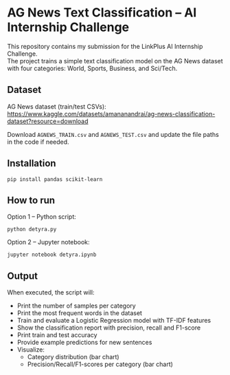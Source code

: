   # AG News Text Classification – AI Internship Challenge

This repository contains my submission for the LinkPlus AI Internship Challenge.  
The project trains a simple text classification model on the AG News dataset with four categories: World, Sports, Business, and Sci/Tech.

## Dataset
AG News dataset (train/test CSVs):  
https://www.kaggle.com/datasets/amananandrai/ag-news-classification-dataset?resource=download

Download `AGNEWS_TRAIN.csv` and `AGNEWS_TEST.csv` and update the file paths in the code if needed.

## Installation
```
pip install pandas scikit-learn
```
## How to run
Option 1 – Python script:
```
python detyra.py
```

Option 2 – Jupyter notebook:
```
jupyter notebook detyra.ipynb
```

## Output
When executed, the script will:
- Print the number of samples per category
- Print the most frequent words in the dataset
- Train and evaluate a Logistic Regression model with TF-IDF features
- Show the classification report with precision, recall and F1-score
- Print train and test accuracy
- Provide example predictions for new sentences
- Visualize:
  - Category distribution (bar chart)
  - Precision/Recall/F1-scores per category (bar chart)
